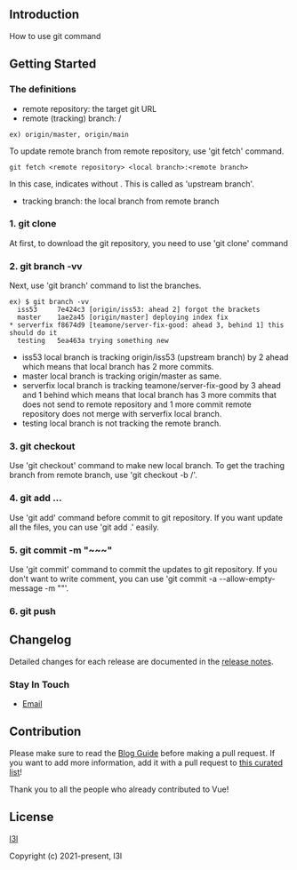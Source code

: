 ## Introduction
How to use git command

## Getting Started
### The definitions
- remote repository: the target git URL
- remote (tracking) branch: <remote repository>/<branch>
```
ex) origin/master, origin/main
```

To update remote branch from remote repository, use 'git fetch' command.
```
git fetch <remote repository> <local branch>:<remote branch>
```
In this case, <remote branch> indicates without <remote repository>. This <remote branch> is called as 'upstream branch'.
- tracking branch: the local branch from remote branch

### 1. git clone <git URL>
At first, to download the git repository, you need to use 'git clone' command

### 2. git branch -vv
Next, use 'git branch' command to list the branches.
```
ex) $ git branch -vv
  iss53     7e424c3 [origin/iss53: ahead 2] forgot the brackets
  master    1ae2a45 [origin/master] deploying index fix
* serverfix f8674d9 [teamone/server-fix-good: ahead 3, behind 1] this should do it
  testing   5ea463a trying something new
```
- iss53 local branch is tracking origin/iss53 (upstream branch) by 2 ahead which means that local branch has 2 more commits.
- master local branch is tracking origin/master as same.
- serverfix local branch is tracking teamone/server-fix-good by 3 ahead and 1 behind which means that local branch has 3 more commits that does not send to remote repository and 1 more commit remote repository does not merge with serverfix local branch.
- testing local branch is not tracking the remote branch.

### 3. git checkout <local branch>
Use 'git checkout' command to make new local branch.
To get the traching branch from remote branch, use 'git checkout -b <local branch> <remote repository>/<remote branch>'.

### 4. git add <file1> <file2> <file3> ...
Use 'git add' command before commit to git repository.
If you want update all the files, you can use 'git add .' easily.

### 5. git commit -m "~~~"
Use 'git commit' command to commit the updates to git repository.
If you don't want to write comment, you can use 'git commit -a --allow-empty-message -m ""'.

### 6. git push <remote> <local branch>



## Changelog

Detailed changes for each release are documented in the [release notes](https://github.com/l3l/github/releases).

### Stay In Touch

- [Email]()

## Contribution

Please make sure to read the [Blog Guide](https://blog.pigno.se/post/184576332493/완벽한-mac-작업환경-세팅하기-vim-zsh-tmux-iterm) before making a pull request. If you want to add more information, add it with a pull request to [this curated list](https://github.com/l3l/github.git)!

Thank you to all the people who already contributed to Vue!


## License

[l3l]()

Copyright (c) 2021-present, l3l
